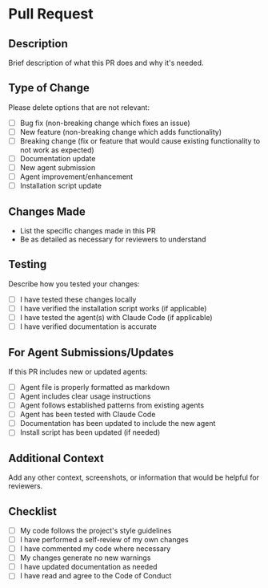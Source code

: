 # Pull Request

## Description

Brief description of what this PR does and why it's needed.

## Type of Change

Please delete options that are not relevant:

- [ ] Bug fix (non-breaking change which fixes an issue)
- [ ] New feature (non-breaking change which adds functionality)
- [ ] Breaking change (fix or feature that would cause existing functionality to not work as expected)
- [ ] Documentation update
- [ ] New agent submission
- [ ] Agent improvement/enhancement
- [ ] Installation script update

## Changes Made

- List the specific changes made in this PR
- Be as detailed as necessary for reviewers to understand

## Testing

Describe how you tested your changes:

- [ ] I have tested these changes locally
- [ ] I have verified the installation script works (if applicable)
- [ ] I have tested the agent(s) with Claude Code (if applicable)
- [ ] I have verified documentation is accurate

## For Agent Submissions/Updates

If this PR includes new or updated agents:

- [ ] Agent file is properly formatted as markdown
- [ ] Agent includes clear usage instructions
- [ ] Agent follows established patterns from existing agents
- [ ] Agent has been tested with Claude Code
- [ ] Documentation has been updated to include the new agent
- [ ] Install script has been updated (if needed)

## Additional Context

Add any other context, screenshots, or information that would be helpful for reviewers.

## Checklist

- [ ] My code follows the project's style guidelines
- [ ] I have performed a self-review of my own changes
- [ ] I have commented my code where necessary
- [ ] My changes generate no new warnings
- [ ] I have updated documentation as needed
- [ ] I have read and agree to the Code of Conduct